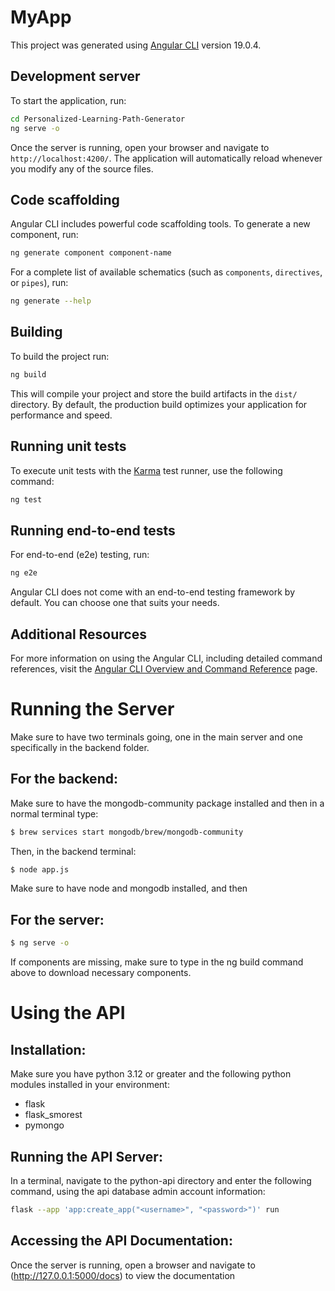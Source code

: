 # MyApp

This project was generated using [Angular CLI](https://github.com/angular/angular-cli) version 19.0.4.

## Development server

To start the application, run:

```bash
cd Personalized-Learning-Path-Generator 
ng serve -o
```

Once the server is running, open your browser and navigate to `http://localhost:4200/`. The application will automatically reload whenever you modify any of the source files.

## Code scaffolding

Angular CLI includes powerful code scaffolding tools. To generate a new component, run:

```bash
ng generate component component-name
```

For a complete list of available schematics (such as `components`, `directives`, or `pipes`), run:

```bash
ng generate --help
```

## Building

To build the project run:

```bash
ng build
```

This will compile your project and store the build artifacts in the `dist/` directory. By default, the production build optimizes your application for performance and speed.

## Running unit tests

To execute unit tests with the [Karma](https://karma-runner.github.io) test runner, use the following command:

```bash
ng test
```

## Running end-to-end tests

For end-to-end (e2e) testing, run:

```bash
ng e2e
```

Angular CLI does not come with an end-to-end testing framework by default. You can choose one that suits your needs.

## Additional Resources

For more information on using the Angular CLI, including detailed command references, visit the [Angular CLI Overview and Command Reference](https://angular.dev/tools/cli) page.

# Running the Server

Make sure to have two terminals going, one in the main server and one specifically in the backend folder.

## For the backend:

Make sure to have the mongodb-community package installed and then in a normal terminal type:

```bash
$ brew services start mongodb/brew/mongodb-community
```

Then, in the backend terminal:

```bash
$ node app.js
```

Make sure to have node and mongodb installed, and then 
## For the server:

```bash
$ ng serve -o
```

If components are missing, make sure to type in the ng build command above to download necessary components. 

# Using the API

## Installation:

Make sure you have python 3.12 or greater and the following python modules installed in your environment:
 - flask
 - flask_smorest
 - pymongo

## Running the API Server: 

In a terminal, navigate to the python-api directory and enter the following command, using the api database admin account information: 
```bash
flask --app 'app:create_app("<username>", "<password>")' run
```

## Accessing the API Documentation: 

Once the server is running, open a browser and navigate to (http://127.0.0.1:5000/docs) to view the documentation

